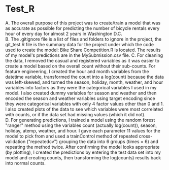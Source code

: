 # Test_R
A. The overall purpose of this project was to create/train a model that was as accurate as possible for predicting the number of 
  bicycle rentals every hour of every day for almost 2 years in Washington D.C.   
B. The .gitignore file is a list of files and folders to ignore in the project, the git_test.R file is the summary data for the project under which the code used to create the model: Bike Share Competition.R is located. The results of my model's predictions are in the MySubmission.csv file. 
C. For cleaning the data, I removed the casual and registered variables as it was easier to create a model based on the overall count without their sub-counts. For feature engineering, I created the hour and month variables from the datetime variable, transformed the count into a log(count) because the data was left-skewed, and turned the season, holiday, month, weather, and hour variables into factors as they were the categorical variables I used in my model. I also created dummy variables for season and weather and then encoded the season and weather variables using target encoding since they were categorical variables with only 4 factor values other than 0 and 1. I also created plots of the data to see which variables were most correlated with counts, or if the data set had missing values (which it did not).  
D. For generating predictions, I trained a model using the random forest "ranger" method using the variables count (actually log(count)), season, holiday, atemp, weather, and hour. I gave each parameter 11 values for the model to pick from and used a trainControl method of repeated cross-validation ("repeatedcv") grouping the data into 6 groups (times = 6) and repeating the method twice. After confirming the model looks appropriate (by plotting), I created the predictions by entering the test data set into my model and creating counts, then transforming the log(counts) results back into normal counts.
